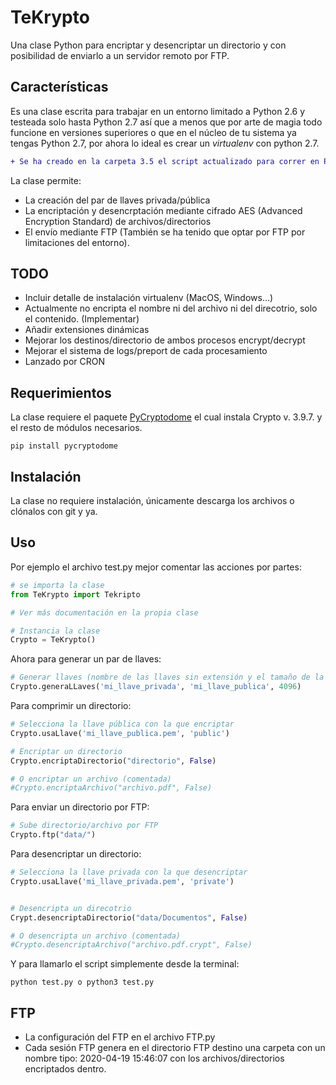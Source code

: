 # TeKrypto
Una clase Python para encriptar y desencriptar un directorio y con posibilidad de enviarlo a un servidor remoto por FTP.

## Características
Es una clase escrita para trabajar en un entorno limitado a Python 2.6 y testeada solo hasta Python 2.7 así que a menos que por arte de magia todo funcione en versiones superiores o que en el núcleo de tu sistema ya tengas Python 2.7, por ahora lo ideal es crear un *virtualenv* con python 2.7.

```diff
+ Se ha creado en la carpeta 3.5 el script actualizado para correr en Python 3.5+
```

La clase permite:
* La creación del par de llaves privada/pública
* La encriptación y desencrptación mediante cifrado AES (Advanced Encryption Standard) de archivos/directorios
* El envío mediante FTP (También se ha tenido que optar por FTP por limitaciones del entorno).

## TODO
* Incluir detalle de instalación virtualenv (MacOS, Windows...)
* Actualmente no encripta el nombre ni del archivo ni del direcotrio, solo el contenido. (Implementar)
* Añadir extensiones dinámicas
* Mejorar los destinos/directorio de ambos procesos encrypt/decrypt
* Mejorar el sistema de logs/preport de cada procesamiento
* Lanzado por CRON

## Requerimientos
La clase requiere el paquete [PyCryptodome](https://pycryptodome.readthedocs.io/en/latest/src/installation.html "PyCryptodome's Installation") el cual instala Crypto v. 3.9.7. y el resto de módulos necesarios.

```shell
pip install pycryptodome
```
## Instalación
La clase no requiere instalación, únicamente descarga los archivos o clónalos con git y ya.

## Uso

Por ejemplo el archivo test.py mejor comentar las acciones por partes:

```python
# se importa la clase
from TeKrypto import Tekripto

# Ver más documentación en la propia clase

# Instancia la clase
Crypto = TeKrypto()
```

Ahora para generar un par de llaves:

```python
# Generar llaves (nombre de las llaves sin extensión y el tamaño de la llave)
Crypto.generaLLaves('mi_llave_privada', 'mi_llave_publica', 4096)
```

Para comprimir un directorio:

```python
# Selecciona la llave pública con la que encriptar
Crypto.usaLlave('mi_llave_publica.pem', 'public')

# Encriptar un directorio
Crypto.encriptaDirectorio("directorio", False)

# O encriptar un archivo (comentada)
#Crypto.encriptaArchivo("archivo.pdf", False)
```

Para enviar un directorio por FTP:

```python
# Sube directorio/archivo por FTP
Crypto.ftp("data/")
```

Para desencriptar un directorio:

```python
# Selecciona la llave privada con la que desencriptar
Crypto.usaLlave('mi_llave_privada.pem', 'private')


# Desencripta un direcotrio
Crypt.desencriptaDirectorio("data/Documentos", False)

# O desencripta un archivo (comentada)
#Crypto.desencriptaArchivo("archivo.pdf.crypt", False)

```

Y para llamarlo el script simplemente desde la terminal:

```shell
python test.py o python3 test.py
```

## FTP

* La configuración del FTP en el archivo FTP.py
* Cada sesión FTP genera en el directorio FTP destino una carpeta con un nombre tipo: 2020-04-19 15:46:07 con los archivos/directorios encriptados dentro.
